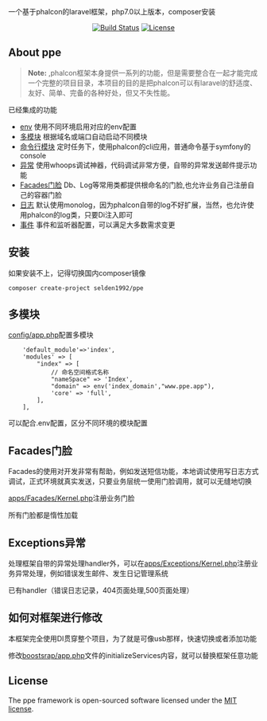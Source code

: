 一个基于phalcon的laravel框架，php7.0以上版本，composer安装
<p align="center">
<a href="https://packagist.org/packages/selden1992/ppe"><img src="https://travis-ci.org/laravel/framework.svg" alt="Build Status"></a>
<a href="https://packagist.org/packages/selden1992/ppe"><img src="https://poser.pugx.org/laravel/framework/license.svg" alt="License"></a>
</p>

## About ppe

> **Note:** ,phalcon框架本身提供一系列的功能，但是需要整合在一起才能完成一个完整的项目目录，本项目的目的是把phalcon可以有laravel的舒适度、友好、简单、完备的各种好处，但又不失性能。

已经集成的功能

- [env](https://packagist.org/packages/selden1992/ppe) 使用不同环境启用对应的env配置
- [多模块](https://packagist.org/packages/selden1992/ppe) 根据域名或端口自动启动不同模块
- [命令行模块](https://laravel.com/docs/container) 定时任务下，使用phalcon的cli应用，普通命令基于symfony的console
- [异常](https://packagist.org/packages/selden1992/ppe) 使用whoops调试神器，代码调试非常方便，自带的异常发送邮件提示功能
- [Facades门脸](https://packagist.org/packages/selden1992/ppe) Db、Log等常用类都提供根命名的门脸,也允许业务自己注册自己的容器门脸
- [日志](https://packagist.org/packages/selden1992/ppe) 默认使用monolog，因为phalcon自带的log不好扩展，当然，也允许使用phalcon的log类，只要Di注入即可
- [事件](https://packagist.org/packages/selden1992/ppe) 事件和监听器配置，可以满足大多数需求变更

## 安装

如果安装不上，记得切换国内composer镜像
~~~~
composer create-project selden1992/ppe
~~~~

## 多模块

[config/app.php](CODE_OF_CONDUCT.md)配置多模块
~~~~
    'default_module'=>'index',
    'modules' => [
        "index" => [
            // 命名空间格式名称
            "nameSpace" => 'Index',
            "domain" => env('index_domain',"www.ppe.app"),
            'core' => 'full',
        ],
    ],
~~~~
可以配合.env配置，区分不同环境的模块配置


## Facades门脸

Facades的使用对开发非常有帮助，例如发送短信功能，本地调试使用写日志方式调试，正式环境就真实发送，只要业务层统一使用门脸调用，就可以无缝地切换

[apps/Facades/Kernel.php](CODE_OF_CONDUCT.md)注册业务门脸

所有门脸都是惰性加载


## Exceptions异常

处理框架自带的异常处理handler外，可以在[apps/Exceptions/Kernel.php](CODE_OF_CONDUCT.md)注册业务异常处理，例如错误发生邮件、发生日记管理系统

已有handler（错误日志记录，404页面处理,500页面处理）

## 如何对框架进行修改

本框架完全使用DI贯穿整个项目，为了就是可像usb那样，快速切换或者添加功能

修改[boostsrap/app.php](CODE_OF_CONDUCT.md)文件的initializeServices内容，就可以替换框架任意功能


## License

The ppe framework is open-sourced software licensed under the [MIT license](http://opensource.org/licenses/MIT).
